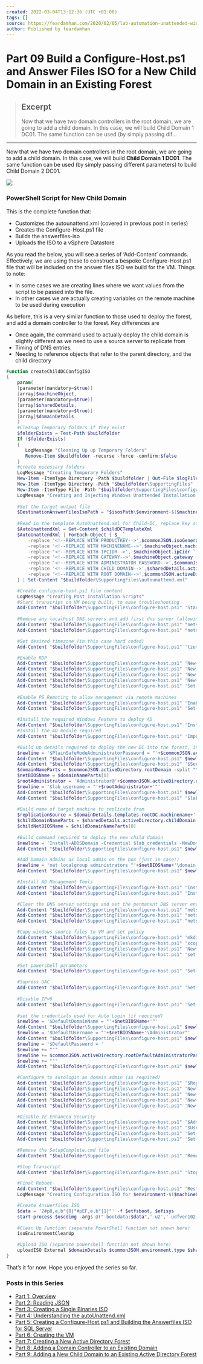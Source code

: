 ```yaml
---
created: 2022-03-04T13:12:36 (UTC +01:00)
tags: []
source: https://feardamhan.com/2020/02/05/lab-automation-unattended-windows-deployments-including-ad-forests-domains-and-sql-server-part-ix-build-a-configure-host-ps1-and-answer-files-iso-for-new-child-domain-in-an-existing-forest/
author: Published by feardamhan
---
```


# Part 09 Build a Configure-Host.ps1 and Answer Files ISO for a New Child Domain in an Existing Forest

> ## Excerpt
> Now that we have two domain controllers in the root domain, we are going to add a child domain. In this case, we will build Child Domain 1 DC01. The same function can be used (by simply passing dif…

---
Now that we have two domain controllers in the root domain, we are going to add a child domain. In this case, we will build **Child Domain 1 DC01**. The same function can be used (by simply passing different parameters) to build Child Domain 2 DC01.

![](https://feardamhancom.files.wordpress.com/2020/02/unattendedwindowsinstalls-domain-topology.png?w=371)

### PowerShell Script for New Child Domain

This is the complete function that:

-   Customizes the autounattend.xml (covered in previous post in series)
-   Creates the Configure-Host.ps1 file
-   Builds the answerfiles-iso
-   Uploads the ISO to a vSphere Datastore

As you read the below, you will see a series of ‘Add-Content’ commands. Effectively, we are using these to construct a bespoke Configure-Host.ps1 file that will be included on the answer files ISO we build for the VM. Things to note:

-   In some cases we are creating lines where we want values from the script to be passed into the file.
-   In other cases we are actually creating variables on the remote machine to be used during execution

As before, this is a very similar function to those used to deploy the forest, and add a domain controller to the forest. Key differences are

-   Once again, the command used to actually deploy the child domain is slightly different as we need to use a source server to replicate from
-   Timing of DNS entries.
-   Needing to reference objects that refer to the parent directory, and the child directory

```powershell
Function createChildDCConfigISO
{
    param(
    [parameter(mandatory=$true)]
    [array]$machineObject,
    [parameter(mandatory=$true)]
    [array]$sharedDetails,
    [parameter(mandatory=$true)]
    [array]$domainDetails
    )
    #Cleanup Temporary folders if they exist
    $folderExists = Test-Path $buildfolder
    If ($folderExists)
    {
       LogMessage "Cleaning Up up Temporary Folders"
       Remove-Item $buildfolder -recurse -force -confirm:$false
    }
    #create necessary folders
    LogMessage "Creating Temporary Folders"
    New-Item -ItemType Directory -Path $buildfolder | Out-File $logFile -encoding ASCII -append 
    New-Item -ItemType Directory -Path "$buildfolder\SupportingFiles" | Out-File $logFile -encoding ASCII -append 
    New-Item -ItemType File -Path "$buildfolder\SupportingFiles\configure-host.ps1" | Out-File $logFile -encoding ASCII -append 
    LogMessage "Creating and Injecting Windows Unattended Installation File"
    
    #Set the target output file
    $DestinationAnswerFilesIsoPath = "$isosPath\$environment-$($machineObject.machinename)-answerfiles.iso"
    
    #Read in the template AutoUnattend.xml for Child-DC, replace key strings with values from JSON inputs and save to working folder
    $AutoUnattendXml = Get-Content $childDCTemplateXml   
    $AutoUnattendXml | ForEach-Object { $_ `
        -replace '<!--REPLACE WITH PRODUCTKEY-->',$commonJSON.isoGeneration.productKey `
        -replace '<!--REPLACE WITH MACHINENAME-->',$machineObject.machinename `
        -replace '<!--REPLACE WITH IPCIDR-->', $machineObject.ipCidr `
        -replace '<!--REPLACE WITH GATEWAY-->',$machineObject.gateway `
        -replace '<!--REPLACE WITH ADMINISTRATOR PASSWORD-->',$commonJson.environment.commonPassword `
        -replace '<!--REPLACE WITH CHILD DOMAIN-->',$sharedDetails.activeDirectory.childDomain `
        -replace '<!--REPLACE WITH ROOT DOMAIN-->',$commonJSON.activeDirectory.rootDomain `
    } | Set-Content "$buildfolder\SupportingFiles\autounattend.xml"

    #Create configure-host.ps1 file content
    LogMessage "Creating Post Installation Scripts"
    #Start transcript on VM being built, to ease troubleshooting
    Add-Content "$buildfolder\SupportingFiles\configure-host.ps1" 'Start-Transcript "C:\Windows\Setup\Scripts\transcript.txt"'
    
    #Remove any localhost DNS servers and add first dns server (allowing us to resolve existing RootDC)
    Add-Content "$buildfolder\SupportingFiles\configure-host.ps1" "netsh interface ip del dns Ethernet0 all"
    Add-Content "$buildfolder\SupportingFiles\configure-host.ps1" "netsh interface ip add dns Ethernet0 $($machineObject.dnsServer1) index=1"

    #Set desired timezone (in this case hard coded)
    Add-Content "$buildfolder\SupportingFiles\configure-host.ps1" 'tzutil /s "GMT Standard Time"'

    #Enable RDP
    Add-Content "$buildfolder\SupportingFiles\configure-host.ps1" 'New-Item -Path "HKLM:\Software\Microsoft\Windows\CurrentVersion\Policies\System\CredSSP"'
    Add-Content "$buildfolder\SupportingFiles\configure-host.ps1" 'New-Item -Path "HKLM:\Software\Microsoft\Windows\CurrentVersion\Policies\System\CredSSP\Parameters"'
    Add-Content "$buildfolder\SupportingFiles\configure-host.ps1" 'New-ItemProperty -path "HKLM:\Software\Microsoft\Windows\CurrentVersion\Policies\System\CredSSP\Parameters" -Name "AllowEncryptionOracle" -Value "2" -type DWORD'
    Add-Content "$buildfolder\SupportingFiles\configure-host.ps1" 'New-ItemProperty -Path "HKLM:\System\CurrentControlSet\Control\Terminal Server" -Name "fDenyTSConnections" -Value 0 -PropertyType dword -Force'
    Add-Content "$buildfolder\SupportingFiles\configure-host.ps1" 'Set-ItemProperty -Path "HKLM:\SYSTEM\CurrentControlSet\Control\Terminal Server\WinStations\RDP-Tcp\" -Name "UserAuthentication" -Value 0'    
    
    #Enable PS Remoting to allow management via remote machines
    Add-Content "$buildfolder\SupportingFiles\configure-host.ps1" 'Enable-PSRemoting -Force'
    Add-Content "$buildfolder\SupportingFiles\configure-host.ps1" 'Set-Item wsman:\localhost\client\trustedhosts * -Force'

    #Install the required Windows Feature to deploy AD
    Add-Content "$buildfolder\SupportingFiles\configure-host.ps1" 'Install-windowsfeature AD-Domain-Services'
    #Install the AD module required
    Add-Content "$buildfolder\SupportingFiles\configure-host.ps1" 'Import-Module ADDSDeployment'

    #Build up details required to deploy the new DC into the forest, including required credentials object
    $newline = '$PlainSafeModeAdministratorPassword = "'+$commonJSON.activeDirectory.rootDefaultAdministratorPassword+'"'
    Add-Content "$buildfolder\SupportingFiles\configure-host.ps1" $newline
    Add-Content "$buildfolder\SupportingFiles\configure-host.ps1" '$SecureSafeModeAdministratorPassword = ConvertTo-SecureString -String $PlainSafeModeAdministratorPassword -AsPlainText -Force'
    $domainNameParts = $commonJSON.activeDirectory.rootDomain -split "\."
    $netBIOSName = $domainNameParts[0]
    $rootAdministrator = 'Administrator@'+$commonJSON.activeDirectory.rootDomain
    $newline = '$lab_username = "'+$rootAdministrator+'"'
    Add-Content "$buildfolder\SupportingFiles\configure-host.ps1" $newline
    Add-Content "$buildfolder\SupportingFiles\configure-host.ps1" '$lab_credentials = New-Object System.Management.Automation.PSCredential ($lab_username, $SecureSafeModeAdministratorPassword)'
    
    #Build name of target machine to replicate from
    $replicationSource = $domainDetails.templates.rootDC.machinename+'.'+$commonJSON.activeDirectory.rootDomain
    $childDomainNameParts = $sharedDetails.activeDirectory.childDomain -split "\."
    $childNetBIOSName = $childDomainNameParts[0]
    
    #Build command required to deploy the new child domain
    $newline = 'Install-ADDSDomain -Credential $lab_credentials -NewDomainName "'+$childNetBIOSName+'" -ParentDomainName "'+$commonJSON.activeDirectory.rootDomain+'" -InstallDNS:$true -DomainMode "WinThreshold" -ReplicationSourceDC "'+$replicationSource+ '" -DatabasePath "C:\NTDS" -SYSVOLPath "C:\SYSVOL" -LogPath "C:\Logs" -NoRebootOnCompletion:$true -SafeModeAdministratorPassword $SecureSafeModeAdministratorPassword -force:$true'
    Add-Content "$buildfolder\SupportingFiles\configure-host.ps1" $newline

    #Add Domain Admins as local admin on the box (just in case!)
    $newline = 'net localgroup administrators "'+$netBIOSName+'\domain admins" /add'
    Add-Content "$buildfolder\SupportingFiles\configure-host.ps1" $newline

    #Install AD Management Tools
    Add-Content "$buildfolder\SupportingFiles\configure-host.ps1" 'Install-WindowsFeature -name "RSAT-ADDS"'
    Add-Content "$buildfolder\SupportingFiles\configure-host.ps1" 'Install-WindowsFeature -name "RSAT-ADLDS"'

    #Clear the DNS server settings and set the permanent DNS server entries required
    Add-Content "$buildfolder\SupportingFiles\configure-host.ps1" "netsh interface ip del dns Ethernet0 all"
    Add-Content "$buildfolder\SupportingFiles\configure-host.ps1" "netsh interface ip add dns Ethernet0 $($machineObject.dnsServer1) index=1"    
    Add-Content "$buildfolder\SupportingFiles\configure-host.ps1" "netsh interface ip add dns Ethernet0 $($machineObject.dnsServer2) index=2"

    #Copy windows source files to VM and set policy
    Add-Content "$buildfolder\SupportingFiles\configure-host.ps1" 'mkdir C:\sources\sxs'
    Add-Content "$buildfolder\SupportingFiles\configure-host.ps1" 'xcopy D:\sources\sxs C:\sources\sxs /e /v /c'
    Add-Content "$buildfolder\SupportingFiles\configure-host.ps1" 'New-Item -Path "HKLM:\SOFTWARE\Microsoft\Windows\CurrentVersion\Policies\Servicing"'
    Add-Content "$buildfolder\SupportingFiles\configure-host.ps1" 'set-ItemProperty -Path "HKLM:\SOFTWARE\Microsoft\Windows\CurrentVersion\Policies\Servicing\" -Name "LocalSourcePath" -value "c:\sources\sxs"'

    #Set powershell parameters
    Add-Content "$buildfolder\SupportingFiles\configure-host.ps1" 'Set-ExecutionPolicy Unrestricted'

    #Supress UAC
    Add-Content "$buildfolder\SupportingFiles\configure-host.ps1" 'Set-ItemProperty -Path "HKLM:\Software\Microsoft\Windows\CurrentVersion\Policies\System" -Name "EnableLUA" -Value "0"'
    
    #Disable IPv6
    Add-Content "$buildfolder\SupportingFiles\configure-host.ps1" 'Set-ItemProperty -Path "HKLM:\System\CurrentControlSet\Services\Tcpip6\Parameters" -Name "DisabledComponents" -Value 0xff'
    
    #set the credentials used for Auto Login (if required)
    $newline = '$DefaultDomainName = "'+$netBIOSName+'"'
    Add-Content "$buildfolder\SupportingFiles\configure-host.ps1" $newline
    $newline = '$DefaultUsername = "'+$netBIOSName+'\Administrator"'
    Add-Content "$buildfolder\SupportingFiles\configure-host.ps1" $newline
    $newline = '$DefaultPassword = '
    $newline += "'"
    $newline += $commonJSON.activeDirectory.rootDefaultAdministratorPassword
    $newline += "'"
    Add-Content "$buildfolder\SupportingFiles\configure-host.ps1" $newline

    #Configure to autologin as domain admin (as required)
    Add-Content "$buildfolder\SupportingFiles\configure-host.ps1" '$RegPath = "HKLM:\SOFTWARE\Microsoft\Windows NT\CurrentVersion\Winlogon"'
    Add-Content "$buildfolder\SupportingFiles\configure-host.ps1" 'New-ItemProperty $RegPath -Name "AutoAdminLogon" -Value "1" -type String '
    Add-Content "$buildfolder\SupportingFiles\configure-host.ps1" 'New-ItemProperty $RegPath -Name "DefaultDomainName" -Value "$DefaultDomainName" -type String'
    Add-Content "$buildfolder\SupportingFiles\configure-host.ps1" 'New-ItemProperty $RegPath -Name "DefaultUsername" -Value "$DefaultUsername" -type String'
    Add-Content "$buildfolder\SupportingFiles\configure-host.ps1" 'New-ItemProperty $RegPath -Name "DefaultPassword" -Value "$DefaultPassword" -type String'

    #Disable IE Enhanced Security
    Add-Content "$buildfolder\SupportingFiles\configure-host.ps1" '$AdminKey = "HKLM:\SOFTWARE\Microsoft\Active Setup\Installed Components\{A509B1A7-37EF-4b3f-8CFC-4F3A74704073}"'
    Add-Content "$buildfolder\SupportingFiles\configure-host.ps1" '$UserKey = "HKLM:\SOFTWARE\Microsoft\Active Setup\Installed Components\{A509B1A8-37EF-4b3f-8CFC-4F3A74704073}"'
    Add-Content "$buildfolder\SupportingFiles\configure-host.ps1" 'Set-ItemProperty -Path $AdminKey -Name "IsInstalled" -Value 0 -Force'
    Add-Content "$buildfolder\SupportingFiles\configure-host.ps1" 'Set-ItemProperty -Path $UserKey -Name "IsInstalled" -Value 0 -Force'

    #Remove the SetupComplete.cmd file
    Add-Content "$buildfolder\SupportingFiles\configure-host.ps1" 'Remove-Item C:\Windows\Setup\Scripts\SetupComplete.cmd -force'

    #Stop Transcript
    Add-Content "$buildfolder\SupportingFiles\configure-host.ps1" 'Stop-Transcript'

    #Final Reboot
    Add-Content "$buildfolder\SupportingFiles\configure-host.ps1" 'Restart-Computer -force' 
    LogMessage "Creating Configuration ISO for $environment-$($machineObject.machinename)-answerfiles.iso for environment $environment"

    #Create Answerfiles ISO
    $data = '2#p0,e,b"{0}"#pEF,e,b"{1}"' -f $etfsboot, $efisys
    start-process $oscdimg -args @("-bootdata:$data",'-u2','-udfver102', "$buildfolder\SupportingFiles", $DestinationAnswerFilesIsoPath) -wait -nonewwindow -RedirectStandardError Null1 -RedirectStandardOutput Null2
    
    #Clean Up Function (seperate PowerShell function not shown here)
    isoEnvironmentCleanUp

    #Upload ISO (separate powershell function not shown here)
    uploadISO External $domainDetails $commonJSON.environment.type $sharedDetails $DestinationAnswerFilesIsoPath
}
```

That’s it for now. Hope you enjoyed the series so far.

### Posts in this Series

-   [Part 1: Overview](https://feardamhan.com/2020/01/14/lab-automation-unattended-windows-deployments-including-ad-forests-domains-and-sql-server-part-i-overview/)
-   [Part 2: Reading JSON](https://feardamhan.com/2020/01/23/lab-automation-unattended-windows-deployments-including-ad-forests-domains-and-sql-server-part-ii-sample-json-and-reading-it/)
-   [Part 3: Creating a Single Binaries ISO](https://feardamhan.com/2020/01/23/lab-automation-unattended-windows-deployments-including-ad-forests-domains-and-sql-server-part-iii-building-a-single-binaries-iso/)
-   [Part 4: Understanding the autoUnattend.xml](https://feardamhan.com/2020/01/23/lab-automation-unattended-windows-deployments-including-ad-forests-domains-and-sql-server-part-iv-understanding-and-building-the-autounattend-xml-file/)
-   [Part 5: Creating a Configure-Host.ps1 and Building the Answerfiles ISO for SQL Server](https://feardamhan.com/2020/01/23/lab-automation-unattended-windows-deployments-including-ad-forests-domains-and-sql-server-part-v-build-a-configure-host-ps1-and-answer-files-iso-for-sql-server/)
-   [Part 6: Creating the VM](https://feardamhan.com/2020/01/23/lab-automation-unattended-windows-deployments-including-ad-forests-domains-and-sql-server-part-vi-creating-and-configuring-the-vm/)
-   [Part 7: Creating a New Active Directory Forest](https://feardamhan.com/2020/02/05/lab-automation-unattended-windows-deployments-including-ad-forests-domains-and-sql-server-part-ix-build-a-configure-host-ps1-and-answer-files-iso-for-new-child-domain-in-an-existing-forest/)
-   [Part 8: Adding a Domain Controller to an Existing Domain](https://feardamhan.com/2020/02/05/lab-automation-unattended-windows-deployments-including-ad-forests-domains-and-sql-server-part-viii-build-a-configure-host-ps1-and-answer-files-iso-for-new-domain-controller-in-existing-domain/)
-   [Part 9: Adding a New Child Domain to an Existing Active Directory Forest](https://feardamhan.com/2020/02/05/lab-automation-unattended-windows-deployments-including-ad-forests-domains-and-sql-server-part-ix-build-a-configure-host-ps1-and-answer-files-iso-for-new-child-domain-in-an-existing-forest/)
